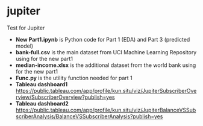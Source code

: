 # jupiter
Test for Jupiter </br>
- __New Part1.ipynb__ is Python code for Part 1 (EDA) and Part 3 (predicted model)
- __bank-full.csv__ is the main dataset from UCI Machine Learning Repository using for the new part1
- __median-income.xlsx__ is the additional dataset from the world bank using for the new part1
- __Func.py__ is the utility function needed for part 1 
- __Tableau dashboard1__ https://public.tableau.com/app/profile/kun.situ/viz/JupiterSubscriberOverview/SubscriberOverview?publish=yes
- __Tableau dashboard2__ https://public.tableau.com/app/profile/kun.situ/viz/JupiterBalanceVSSubscriberAnalysis/BalanceVSSubscriberAnalysis?publish=yes

